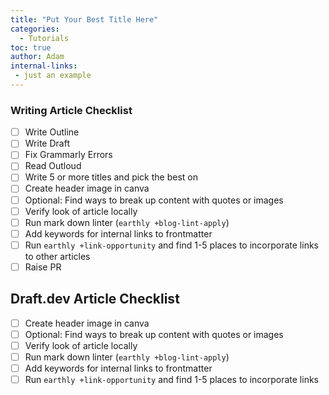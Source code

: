 ```yaml
---
title: "Put Your Best Title Here"
categories:
  - Tutorials
toc: true
author: Adam
internal-links:
 - just an example
---
```


### Writing Article Checklist

- [ ] Write Outline
- [ ] Write Draft
- [ ] Fix Grammarly Errors
- [ ] Read Outloud
- [ ] Write 5 or more titles and pick the best on
- [ ] Create header image in canva
- [ ] Optional: Find ways to break up content with quotes or images
- [ ] Verify look of article locally
- [ ] Run mark down linter (`earthly +blog-lint-apply`)
- [ ] Add keywords for internal links to frontmatter
- [ ] Run `earthly +link-opportunity` and find 1-5 places to incorporate links to other articles
- [ ] Raise PR

## Draft.dev Article Checklist

- [ ] Create header image in canva
- [ ] Optional: Find ways to break up content with quotes or images
- [ ] Verify look of article locally
- [ ] Run mark down linter (`earthly +blog-lint-apply`)
- [ ] Add keywords for internal links to frontmatter
- [ ] Run `earthly +link-opportunity` and find 1-5 places to incorporate links
